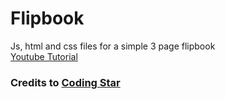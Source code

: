 # Flipbook
Js, html and css files for a simple 3 page flipbook
</br>
[Youtube Tutorial](https://www.youtube.com/watch?v=0kD6ff2J3BQ)
</br>
### Credits to [Coding Star](https://www.youtube.com/@codingstar8227)
